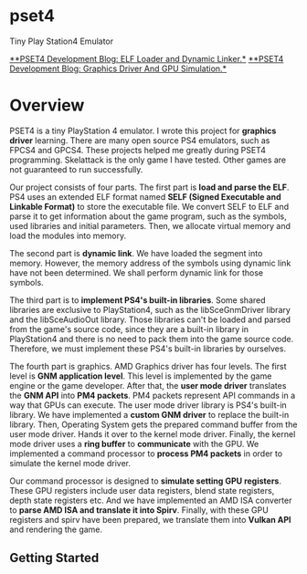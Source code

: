 # pset4
Tiny Play Station4 Emulator

[<u>**PSET4 Development Blog: ELF Loader and Dynamic Linker.*</u>](https://shawntsh1229.github.io/2024/07/05/How-To-Develop-A-PlayStation-4-Emulator(1)/)
[<u>**PSET4 Development Blog: Graphics Driver And GPU Simulation.*</u>](https://shawntsh1229.github.io/2024/07/07/How-To-Develop-A-PlayStation-4-Emulator-2/)

# Overview

PSET4 is a tiny PlayStation 4 emulator. I wrote this project for **graphics driver** learning. There are many open source PS4 emulators, such as FPCS4 and GPCS4. These projects helped me greatly during PSET4 programming.  Skelattack is the only game I have tested. Other games are not guaranteed to run successfully. 

Our project consists of four parts. The first part is **load and parse the ELF**. PS4 uses an extended ELF format named **SELF (Signed Executable and Linkable Format)** to store the executable file. We convert SELF to ELF and parse it to get information about the game program, such as the symbols, used libraries and initial parameters. Then, we allocate virtual memory and load the modules into memory.

The second part is **dynamic link**. We have loaded the segment into memory. However, the memory address of the symbols using dynamic link have not been determined. We shall perform dynamic link for those symbols.

The third part is to **implement PS4's built-in libraries**. Some shared libraries are exclusive to PlayStation4, such as the libSceGnmDriver library and the libSceAudioOut library. Those libraries can't be loaded and parsed from the game's source code, since they are a built-in library in PlayStation4 and there is no need to pack them into the game source code. Therefore, we must implement these PS4's built-in libraries by ourselves.

The fourth part is graphics. AMD Graphics driver has four levels. The first level is **GNM application level**. This level is implemented by the game engine or the game developer. After that, the **user mode driver** translates the **GNM API** into **PM4 packets**. PM4 packets represent API commands in a way that GPUs can execute. The user mode driver library is PS4's built-in library. We have implemented a **custom GNM driver** to replace the built-in library. Then, Operating System gets the prepared command buffer from the user mode driver. Hands it over to the kernel mode driver. Finally, the kernel mode driver uses a **ring buffer** to **communicate** with the GPU. We implemented a command processor to **process PM4 packets** in order to simulate the kernel mode driver.

Our command processor is designed to **simulate setting GPU registers**. These GPU registers include user data registers, blend state registers, depth state registers etc.  And we have implemented an AMD ISA converter to **parse AMD ISA and translate it into Spirv**. Finally, with these GPU registers and spirv have been prepared, we translate them into **Vulkan API** and rendering the game.

## Getting Started
